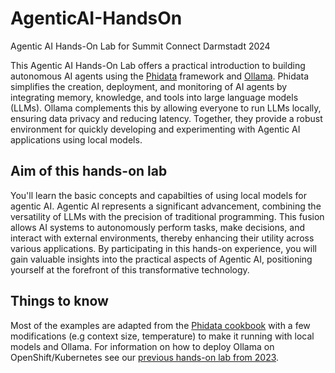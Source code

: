 # AgenticAI-HandsOn
Agentic AI Hands-On Lab for Summit Connect Darmstadt 2024

This Agentic AI Hands-On Lab offers a practical introduction to building autonomous AI agents using the [Phidata](https://www.phidata.com/) framework and [Ollama](https://ollama.com/). Phidata simplifies the creation, deployment, and monitoring of AI agents by integrating memory, knowledge, and tools into large language models (LLMs). Ollama complements this by allowing everyone to run LLMs locally, ensuring data privacy and reducing latency. Together, they provide a robust environment for quickly developing and experimenting with Agentic AI applications using local models.

## Aim of this hands-on lab
You'll learn the basic concepts and capabilties of using local models for agentic AI.
Agentic AI represents a significant advancement, combining the versatility of LLMs with the precision of traditional programming. This fusion allows AI systems to autonomously perform tasks, make decisions, and interact with external environments, thereby enhancing their utility across various applications. By participating in this hands-on experience, you will gain valuable insights into the practical aspects of Agentic AI, positioning yourself at the forefront of this transformative technology.

## Things to know

Most of the examples are adapted from the [Phidata cookbook](https://github.com/phidatahq/phidata/tree/main/cookbook) with a few modifications (e.g context size, temperature) to make it running with local models and Ollama.
For information on how to deploy Ollama on OpenShift/Kubernetes see our [previous hands-on lab from 2023](https://github.com/sroecker/LLM_AppDev-HandsOn).
